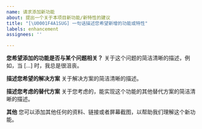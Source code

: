 ```yaml
---
name: 请求添加新功能
about: 提出一个关于本项目新功能/新特性的建议
title: "[\U0001F4A1SUG] 一句话描述您希望新增的功能或特性"
labels: enhancement
assignees: ''

---
```


**您希望添加的功能是否与某个问题相关？**
关于这个问题的简洁清晰的描述，例如，当 [...] 时，我总是很沮丧。

**描述您希望的解决方案**
关于解决方案的简洁清晰的描述。

**描述您考虑的替代方案**
关于您考虑的，能实现这个功能的其他替代方案的简洁清晰的描述。

**其他**
您可以添加其他任何的资料、链接或者屏幕截图，以帮助我们理解这个新功能。
